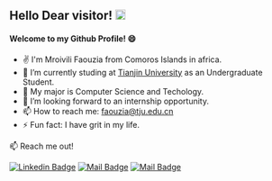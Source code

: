 ## Hello Dear visitor!  <img src="https://user-images.githubusercontent.com/1303154/88677602-1635ba80-d120-11ea-84d8-d263ba5fc3c0.gif" width="18px" alt="hi">
#### Welcome to my Github Profile! 😄
- ✌️ I'm Mroivili Faouzia from Comoros Islands in africa.
- 🔭 I’m currently studing at [Tianjin University](http://www.tju.edu.cn/english/index.htm) as an Undergraduate Student.
- 🌱 My major is Computer Science and Techology.
- 🤔 I’m looking forward to an internship opportunity.
- 📫 How to reach me: faouzia@tju.edu.cn
- ⚡ Fun fact: I have grit in my life.

:mailbox: Reach me out!

[![Linkedin Badge](https://img.shields.io/badge/-Mfaouzia-0e76a8?style=flat&labelColor=0e76a8&logo=linkedin&logoColor=white)](https://www.linkedin.com/in/mroivili-faouzia-43ab56164/) [![Mail Badge](https://img.shields.io/badge/-@faou_fahad-e84393?style=flat&labelColor=e84393&logo=instagram&logoColor=white)](https://www.instagram.com/faou_fahad/) [![Mail Badge](https://img.shields.io/badge/-Mroivili_Faouzia-c0392b?style=flat&labelColor=c0392b&logo=gmail&logoColor=white)](mailto:saidalifaou@gmail.com)
